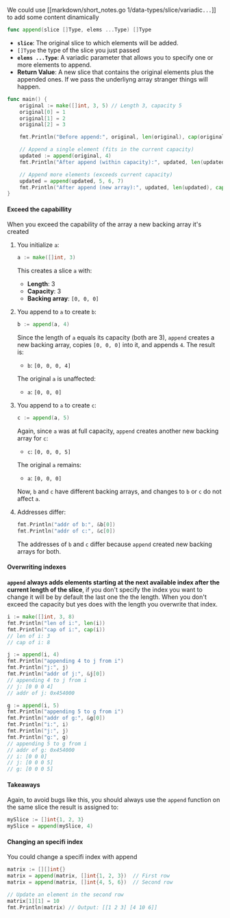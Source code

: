 We could use [[markdown/short_notes.go 1/data-types/slice/variadic`...`]] to add some content dinamically
```go
func append(slice []Type, elems ...Type) []Type
```

- **`slice`**: The original slice to which elements will be added.
- `[]Type` the type of the slice you just passed
- **`elems ...Type`**: A variadic parameter that allows you to specify one or more elements to append.
- **Return Value**: A new slice that contains the original elements plus the appended ones.
If we pass the underliyng array stranger things will happen.
```go
func main() {
    original := make([]int, 3, 5) // Length 3, capacity 5
    original[0] = 1
    original[1] = 2
    original[2] = 3

    fmt.Println("Before append:", original, len(original), cap(original))

    // Append a single element (fits in the current capacity)
    updated := append(original, 4)
    fmt.Println("After append (within capacity):", updated, len(updated), cap(updated)) //Before append: [1 2 3] 3 5

    // Append more elements (exceeds current capacity)
    updated = append(updated, 5, 6, 7)
    fmt.Println("After append (new array):", updated, len(updated), cap(updated)) // After append (within capacity): [1 2 3 4] 4 5
}

```

#### Exceed the capabillity
When you exceed the capability of the array a new backing array it's created
1. You initialize `a`:
    
    ```go
    a := make([]int, 3)
    ```
    
    This creates a slice `a` with:
    
    - **Length**: 3
    - **Capacity**: 3
    - **Backing array**: `[0, 0, 0]`
2. You append to `a` to create `b`:
    
    ```go
    b := append(a, 4)
    ```
    
    Since the length of `a` equals its capacity (both are 3), `append` creates a new backing array, copies `[0, 0, 0]` into it, and appends `4`. The result is:
    
    - `b`: `[0, 0, 0, 4]`
    
    The original `a` is unaffected:
    
    - `a`: `[0, 0, 0]`
3. You append to `a` to create `c`:
    
    ```go
    c := append(a, 5)
    ```
    
    Again, since `a` was at full capacity, `append` creates another new backing array for `c`:
    
    - `c`: `[0, 0, 0, 5]`
    
    The original `a` remains:
    
    - `a`: `[0, 0, 0]`
    
    Now, `b` and `c` have different backing arrays, and changes to `b` or `c` do not affect `a`.
    
4. Addresses differ:
    
    ```go
    fmt.Println("addr of b:", &b[0])
    fmt.Println("addr of c:", &c[0])
    ```
    
    The addresses of `b` and `c` differ because `append` created new backing arrays for both.

#### Overwriting indexes
**`append` always adds elements starting at the next available index after the current length of the slice**, if you don't specify the index you want to change it will be by default the last one the the length. 
When you don't exceed the capacity but yes does with the length you overwrite that index.
```go
i := make([]int, 3, 8)
fmt.Println("len of i:", len(i))
fmt.Println("cap of i:", cap(i))
// len of i: 3
// cap of i: 8

j := append(i, 4)
fmt.Println("appending 4 to j from i")
fmt.Println("j:", j)
fmt.Println("addr of j:", &j[0])
// appending 4 to j from i
// j: [0 0 0 4]
// addr of j: 0x454000

g := append(i, 5)
fmt.Println("appending 5 to g from i")
fmt.Println("addr of g:", &g[0])
fmt.Println("i:", i)
fmt.Println("j:", j)
fmt.Println("g:", g)
// appending 5 to g from i
// addr of g: 0x454000
// i: [0 0 0]
// j: [0 0 0 5]
// g: [0 0 0 5]
```

#### Takeaways
Again, to avoid bugs like this, you should always use the `append` function on the same slice the result is assigned to:
```go
mySlice := []int{1, 2, 3}
mySlice = append(mySlice, 4)
```
#### Changing an specifi index
You could change a specifi index with append
```go
matrix := [][]int{}
matrix = append(matrix, []int{1, 2, 3})  // First row
matrix = append(matrix, []int{4, 5, 6})  // Second row

// Update an element in the second row
matrix[1][1] = 10
fmt.Println(matrix) // Output: [[1 2 3] [4 10 6]]
```